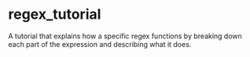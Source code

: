 # regex_tutorial
A tutorial that explains how a specific regex functions by breaking down each part of the expression and describing what it does.
